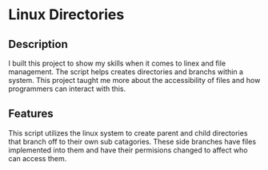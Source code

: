 # Linux Directories

## Description
I built this project to show my skills when it comes to linex and file management. The script helps creates directories and branchs within a system.
This project taught me more about the accessibility of files and how programmers can interact with this.

## Features
This script utilizes the linux system to create parent and child directories that branch off to their own sub catagories.
These side branches have files implemented into them and have their permisions changed to affect who can access them.
